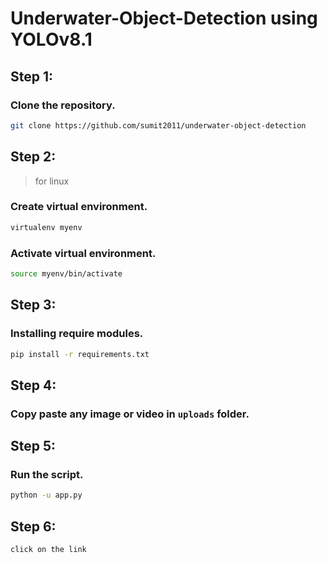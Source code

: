 # Underwater-Object-Detection using YOLOv8.1

## Step 1:
### Clone the repository.
```bash
git clone https://github.com/sumit2011/underwater-object-detection
```

## Step 2:
> for linux
### Create virtual environment.
```bash
virtualenv myenv
```
### Activate virtual environment.
```bash
source myenv/bin/activate
```


## Step 3:
### Installing require modules.
```bash
pip install -r requirements.txt
```

## Step 4:
### Copy paste any image or video in `uploads` folder.

## Step 5:
### Run the script.
```bash
python -u app.py
```
## Step 6:
```
click on the link
```


